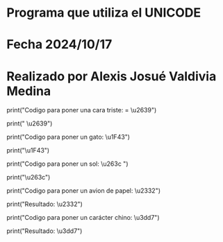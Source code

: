 # Programa que utiliza el UNICODE
# Fecha 2024/10/17
# Realizado por Alexis Josué Valdivia Medina

print("Codigo para poner una cara triste: = \u2639")

print(" \u2639")

print("Codigo para poner un gato: \u1F43")

print("\u1F43")

print("Codigo para poner un sol: \u263c ")

print("\u263c")

print("Codigo para poner un avion de papel: \u2332")

print("Resultado: \u2332")

print("Codigo para poner un carácter chino: \u3dd7")

print("Resultado: \u3dd7")

